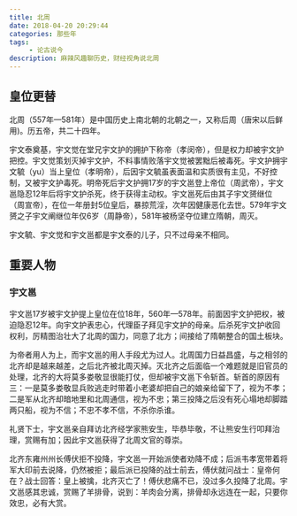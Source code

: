 ```yaml
---
title: 北周
date: 2018-04-20 20:29:44
categories: 那些年
tags:
     - 论古说今
description: 麻辣风趣聊历史，财经视角说北周
---
```


## 皇位更替

北周（557年—581年）是中国历史上南北朝的北朝之一，又称后周（唐宋以后鲜用)。历五帝，共二十四年。

宇文泰奠基，宇文觉在堂兄宇文护的拥护下称帝（孝闵帝），但是权力却被宇文护把控。宇文觉策划灭掉宇文护，不料事情败落宇文觉被罢黜后被毒死。宇文护拥宇文毓（yu）当上皇位（孝明帝），后因宇文毓虽表面温和实质很有主见，不好控制，又被宇文护毒死。明帝死后宇文护拥17岁的宇文邕登上帝位（周武帝），宇文邕隐忍12年后将宇文护杀死，终于获得主动权。宇文邕死后由其子宇文赟继位（周宣帝），在位一年册封5位皇后，暴掠荒淫，次年因健康恶化去世。579年宇文赟之子宇文阐继位年仅6岁（周静帝），581年被杨坚夺位建立隋朝，周灭。

宇文毓、宇文觉和宇文邕都是宇文泰的儿子，只不过母亲不相同。

## 重要人物

### 宇文邕
宇文邕17岁被宇文护提上皇位在位18年，560年—578年。前面因宇文护把权，被迫隐忍12年。向宇文护表忠心，代理臣子拜见宇文护的母亲。后杀死宇文护收回权利，厉精图治壮大了北周的国力，同意了北方；间接给了隋朝整合的国土板块。

为帝者用人为上，而宇文邕的用人手段尤为过人。北周国力日益昌盛，与之相邻的北齐却是越来越差，之后北齐被北周灭掉。灭北齐之后面临一个难题就是旧官员的处理，北齐的大将莫多娄敬显很能打仗，但却被宇文邕下令斩首。斩首的原因有三：一是莫多娄敬显兵败逃走时带着小老婆却把自己的娘亲给留下了，视为不孝；二是军从北齐却暗地里和北周通信，视为不忠；第三投降之后没有死心塌地却脚踏两只船，视为不信；不忠不孝不信，不杀你杀谁。

礼贤下士，宇文邕亲自拜访北齐经学家熊安生，毕恭毕敬，不让熊安生行叩拜治理，赏赐有加；因此宇文邕获得了北周文官的尊崇。

北齐东雍州州长傅伏拒不投降，宇文邕一开始派使者劝降不成；后派韦孝宽带着将军大印前去说降，仍然被拒；最后派已投降的战士前去，傅伏就问战士：皇帝何在？战士回答：皇上被擒，北齐灭亡了！傅伏悲痛不已，没过多久投降了北周。宇文邕感其忠诚，赏赐了羊排骨，说到：羊肉会分离，排骨却永远连在一起，只要你效忠，必有大赏。